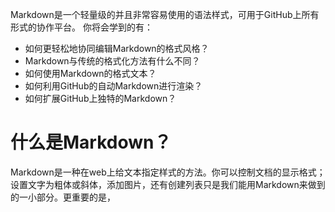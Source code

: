 Markdown是一个轻量级的并且非常容易使用的语法样式，可用于GitHub上所有形式的协作平台。
你将会学到的有：
* 如何更轻松地协同编辑Markdown的格式风格？
* Markdown与传统的格式化方法有什么不同？
* 如何使用Markdown的格式文本？
* 如何利用GitHub的自动Markdown进行渲染？
* 如何扩展GitHub上独特的Markdown？

# 什么是Markdown？
Markdown是一种在web上给文本指定样式的方法。你可以控制文档的显示格式；设置文字为粗体或斜体，添加图片，还有创建列表只是我们能用Markdown来做到的一小部分。更重要的是，
